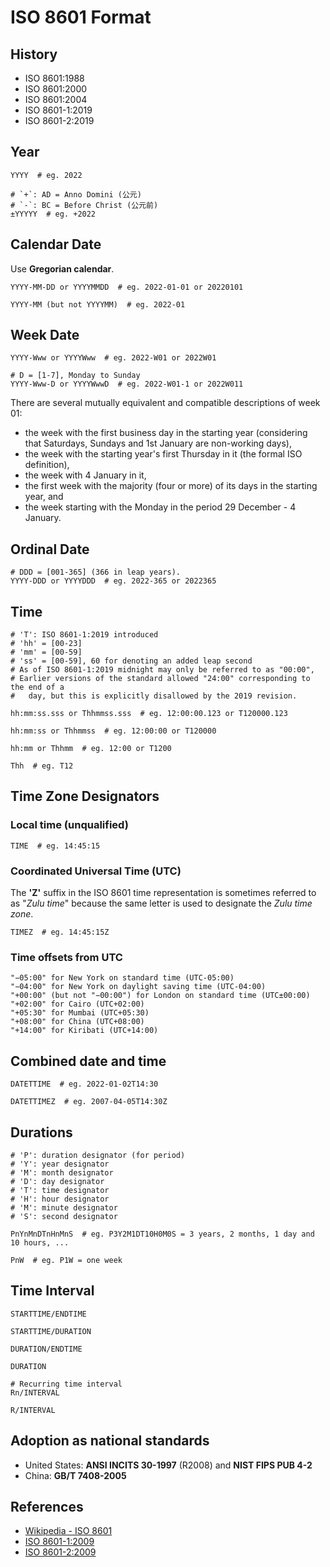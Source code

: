 # ISO 8601 Format

## History

- ISO 8601:1988
- ISO 8601:2000
- ISO 8601:2004
- ISO 8601-1:2019
- ISO 8601-2:2019

## Year

```plaintext
YYYY  # eg. 2022

# `+`: AD = Anno Domini (公元)
# `-`: BC = Before Christ (公元前)
±YYYYY  # eg. +2022
```

## Calendar Date

Use **Gregorian calendar**.

```plaintext
YYYY-MM-DD or YYYYMMDD  # eg. 2022-01-01 or 20220101

YYYY-MM (but not YYYYMM)  # eg. 2022-01
```

## Week Date

```plaintext
YYYY-Www or YYYYWww  # eg. 2022-W01 or 2022W01

# D = [1-7], Monday to Sunday
YYYY-Www-D or YYYYWwwD  # eg. 2022-W01-1 or 2022W011
```

There are several mutually equivalent and compatible descriptions of week 01:

- the week with the first business day in the starting year
(considering that Saturdays, Sundays and 1st January are non-working days),
- the week with the starting year's first Thursday in it (the formal ISO definition),
- the week with 4 January in it,
- the first week with the majority (four or more) of its days in the starting year, and
- the week starting with the Monday in the period 29 December - 4 January.

## Ordinal Date

```plaintext
# DDD = [001-365] (366 in leap years).
YYYY-DDD or YYYYDDD  # eg. 2022-365 or 2022365
```

## Time

```plaintext
# 'T': ISO 8601-1:2019 introduced
# 'hh' = [00-23]
# 'mm' = [00-59]
# 'ss' = [00-59], 60 for denoting an added leap second
# As of ISO 8601-1:2019 midnight may only be referred to as "00:00",
# Earlier versions of the standard allowed "24:00" corresponding to the end of a
#   day, but this is explicitly disallowed by the 2019 revision.

hh:mm:ss.sss or Thhmmss.sss  # eg. 12:00:00.123 or T120000.123

hh:mm:ss or Thhmmss  # eg. 12:00:00 or T120000

hh:mm or Thhmm  # eg. 12:00 or T1200

Thh  # eg. T12
```

## Time Zone Designators

### Local time (unqualified)

```plaintext
TIME  # eg. 14:45:15
```

### Coordinated Universal Time (UTC)

The **'Z'** suffix in the ISO 8601 time representation is sometimes referred to as
"*Zulu time*" because the same letter is used to designate the *Zulu time zone*.

```plaintext
TIMEZ  # eg. 14:45:15Z
```

### Time offsets from UTC

```plaintext
"−05:00" for New York on standard time (UTC-05:00)
"−04:00" for New York on daylight saving time (UTC-04:00)
"+00:00" (but not "−00:00") for London on standard time (UTC±00:00)
"+02:00" for Cairo (UTC+02:00)
"+05:30" for Mumbai (UTC+05:30)
"+08:00" for China (UTC+08:00)
"+14:00" for Kiribati (UTC+14:00)
```

## Combined date and time

```plaintext
DATETTIME  # eg. 2022-01-02T14:30

DATETTIMEZ  # eg. 2007-04-05T14:30Z
```

## Durations

```plaintext
# 'P': duration designator (for period)
# 'Y': year designator
# 'M': month designator
# 'D': day designator
# 'T': time designator
# 'H': hour designator
# 'M': minute designator
# 'S': second designator

PnYnMnDTnHnMnS  # eg. P3Y2M1DT10H0M0S = 3 years, 2 months, 1 day and 10 hours, ...

PnW  # eg. P1W = one week
```

## Time Interval

```plaintext
STARTTIME/ENDTIME

STARTTIME/DURATION

DURATION/ENDTIME

DURATION

# Recurring time interval
Rn/INTERVAL

R/INTERVAL
```

## Adoption as national standards

- United States: **ANSI INCITS 30-1997** (R2008) and **NIST FIPS PUB 4-2**
- China: **GB/T 7408-2005**

## References

- [Wikipedia - ISO 8601](https://en.wikipedia.org/wiki/ISO_8601)
- [ISO 8601-1:2009](https://www.iso.org/obp/ui/#iso:std:iso:8601:-1:ed-1:v1:en)
- [ISO 8601-2:2009](https://www.iso.org/obp/ui/#iso:std:iso:8601:-2:ed-1:v1:en)
